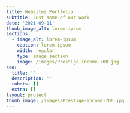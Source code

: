 ```yaml
---
title: Websites Portfolio
subtitle: Just some of our work
date: '2021-09-11'
thumb_image_alt: lorem-ipsum
sections:
  - image_alt: lorem-ipsum
    caption: lorem-ipsum
    width: regular
    type: image_section
    image: /images/Prestige-income-700.jpg
seo:
  title: ''
  description: ''
  robots: []
  extra: []
layout: project
thumb_image: /images/Prestige-income-700.jpg
---
```


